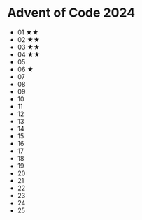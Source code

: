 # Advent of Code 2024

- 01 ★★
- 02 ★★
- 03 ★★
- 04 ★★
- 05 
- 06 ★
- 07 
- 08 
- 09 
- 10 
- 11 
- 12 
- 13 
- 14 
- 15 
- 16 
- 17 
- 18 
- 19 
- 20 
- 21 
- 22 
- 23
- 24
- 25